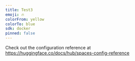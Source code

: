 ```yaml
---
title: Test3
emoji: 🔥
colorFrom: yellow
colorTo: blue
sdk: docker
pinned: false
---
```


Check out the configuration reference at https://huggingface.co/docs/hub/spaces-config-reference
